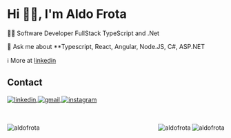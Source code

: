 <h1 align="left">Hi 👋🏻, I'm Aldo Frota</h1>
  👨‍💻 Software Developer FullStack TypeScript and .Net

  💬 Ask me about **Typescript, React, Angular, Node.JS, C#, ASP.NET

  ℹ️ More at [linkedin](https://www.linkedin.com/in/aldofrota/)
  
  ## Contact 

<p align="botton">
  <a href="https://www.linkedin.com/in/aldofrota/" target="_blank">
    <img align="center" src="https://img.shields.io/badge/-aldofrota-05122A?style=flat&logo=linkedin" alt="linkedin"/>
  </a>
  <a href="mailto:aldofrotadev@gmail.com" target="_blank">
   <img align="center" src="https://img.shields.io/badge/-aldofrota-05122A?style=flat&logo=gmail" alt="gmail"/>
  </a>
  <a href="https://www.instagram.com/aldofrota/" target="_blank">
   <img align="center" src="https://img.shields.io/badge/-aldofrota-05122A?style=flat&logo=instagram" alt="instagram"/>
  </a>
</p>
  <br><br>


  <img align="left" src="https://github-readme-streak-stats.herokuapp.com/?user=aldofrota&theme=dark" alt="aldofrota" />
  
  <img align="right" src="https://github-readme-stats.vercel.app/api?username=aldofrota&show_icons=true&theme=dark&locale=en" alt="aldofrota" />  
  
  <img align="right" src="https://github-readme-stats.vercel.app/api/top-langs?username=aldofrota&show_icons=true&theme=dark&locale=en&layout=compact" alt="aldofrota"/>
  


<!-- <div align="center"><br> 
  <a href="https://github.com/will-dantas">
  <img height="180em" src="https://github-readme-stats.vercel.app/api?username=aldofrota&show_icons=true&theme=algolia&include_all_commits=true&count_private=true"/>
  <img height="180em" src="https://github-readme-stats.vercel.app/api/top-langs/?username=aldofrota&layout=compact&langs_count=7&theme=algolia"/>
</div>

 
 <div align="center"><br> 
  <a href="https://instagram.com/aldofrota" target="_blank"><img src="https://img.shields.io/badge/-Instagram-%23B22222?style=for-the-badge&logo=instagram&logoColor=white" target="_blank"></a>
  <a href = "mailto:aldofrotadev@gmail.com"><img src="https://img.shields.io/badge/-Gmail-%23333?style=for-the-badge&logo=gmail&logoColor=white" target="_blank"></a>
  <a href="https://www.linkedin.com/in/aldofrota" target="_blank"><img src="https://img.shields.io/badge/-LinkedIn-%230077B5?style=for-the-badge&logo=linkedin&logoColor=white" target="_blank"></a> 
 
 
</div> -->
<!---
will-dantas/will-dantas is a ✨ special ✨ repository because its `README.md` (this file) appears on your GitHub profile.
You can click the Preview link to take a look at your changes.
--->

